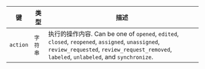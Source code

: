 | 键        | 类型    | 描述                                                                                                                                                                                  |
| -------- | ----- | ----------------------------------------------------------------------------------------------------------------------------------------------------------------------------------- |
| `action` | `字符串` | 执行的操作内容. Can be one of `opened`, `edited`, `closed`, `reopened`, `assigned`, `unassigned`, `review_requested`, `review_request_removed`, `labeled`, `unlabeled`, and `synchronize`. |
